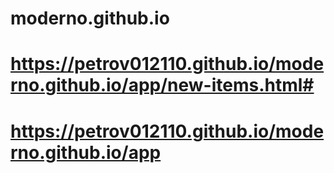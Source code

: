 # moderno.github.io

# https://petrov012110.github.io/moderno.github.io/app/new-items.html#

# https://petrov012110.github.io/moderno.github.io/app
